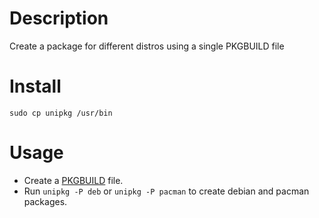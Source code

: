 Description
========
Create a package for different distros using a single PKGBUILD file

Install
========
`sudo cp unipkg /usr/bin`

Usage
========
* Create a [PKGBUILD](http://wiki.archlinux.org/index.php/PKGBUILD) file.
* Run `unipkg -P deb` or `unipkg -P pacman` to create debian and pacman packages.
